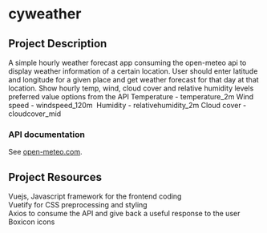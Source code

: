 # cyweather

## Project Description
A simple hourly weather forecast app consuming the open-meteo api to display weather information of a certain location.
User should enter latitude and longitude for a given place and get weather forecast for that day at that location. 
Show hourly temp, wind, cloud cover and relative humidity levels 
preferred value options from the API 
Temperature - temperature_2m
Wind speed - windspeed_120m
 Humidity - relativehumidity_2m
Cloud cover - cloudcover_mid

### API documentation
See [open-meteo.com](https://open-meteo.com/en/docs#api-documentation).

## Project Resources
Vuejs, Javascript framework for the frontend coding<br>
Vuetify for CSS preprocessing and styling<br>
Axios to consume the API and give back a useful response to the user<br>
Boxicon icons<br>
